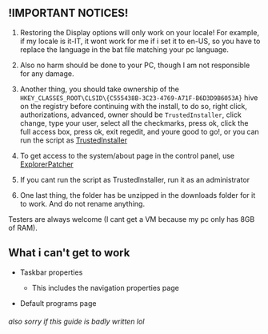 ## !IMPORTANT NOTICES!

1. Restoring the Display options will only work on your locale! For example, if my locale is it-IT, it wont work for me if i set it to en-US, so you have to replace the language in the bat file matching your pc language.

2. Also no harm should be done to your PC, though I am not responsible for any damage.

3. Another thing, you should take ownership of the ```HKEY_CLASSES_ROOT\CLSID\{C555438B-3C23-4769-A71F-B6D3D9B6053A}``` hive on the registry before continuing with the install, to do so, right click, authorizations, advanced, owner should  be ```TrustedInstaller```, click change, type your user, select all the checkmarks, press ok, click the full access box, press ok, exit regedit, and youre good to go!, or you can run the script as [TrustedInstaller](https://winaero.com/download-execti-run-as-trustedinstaller/)

4. To get access to the system/about page in the control panel, use [ExplorerPatcher](https://github.com/valinet/ExplorerPatcher)

5. If you cant run the script as TrustedInstaller, run it as an administrator

6. One last thing, the folder has be unzipped in the downloads folder for it to work. And do not rename anything.

Testers are always welcome (I cant get a VM because my pc only has 8GB of RAM).

## What i can't get to work

- Taskbar properties

  - This includes the navigation properties page

- Default programs page

###### also sorry if this guide is badly written lol
